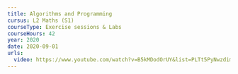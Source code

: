 ```yaml
---
title: Algorithms and Programming
cursus: L2 Maths (S1)
courseType: Exercise sessions & Labs
courseHours: 42
year: 2020
date: 2020-09-01
urls:
  video: https://www.youtube.com/watch?v=B5kMDodOrUY&list=PLTt5PyNwzdimzZbFSoz1QHMOdo8hfhIgC
---
```

